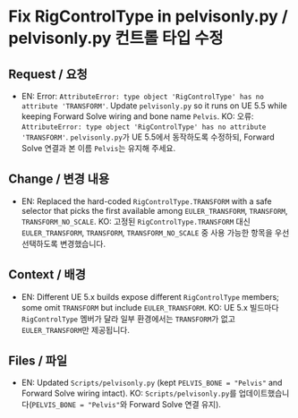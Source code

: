 # Fix RigControlType in pelvisonly.py / pelvisonly.py 컨트롤 타입 수정

## Request / 요청
- EN: Error: `AttributeError: type object 'RigControlType' has no attribute 'TRANSFORM'`. Update `pelvisonly.py` so it runs on UE 5.5 while keeping Forward Solve wiring and bone name `Pelvis`.
  KO: 오류: `AttributeError: type object 'RigControlType' has no attribute 'TRANSFORM'`. `pelvisonly.py`가 UE 5.5에서 동작하도록 수정하되, Forward Solve 연결과 본 이름 `Pelvis`는 유지해 주세요.

## Change / 변경 내용
- EN: Replaced the hard-coded `RigControlType.TRANSFORM` with a safe selector that picks the first available among `EULER_TRANSFORM`, `TRANSFORM`, `TRANSFORM_NO_SCALE`.
  KO: 고정된 `RigControlType.TRANSFORM` 대신 `EULER_TRANSFORM`, `TRANSFORM`, `TRANSFORM_NO_SCALE` 중 사용 가능한 항목을 우선 선택하도록 변경했습니다.

## Context / 배경
- EN: Different UE 5.x builds expose different `RigControlType` members; some omit `TRANSFORM` but include `EULER_TRANSFORM`.
  KO: UE 5.x 빌드마다 `RigControlType` 멤버가 달라 일부 환경에서는 `TRANSFORM`가 없고 `EULER_TRANSFORM`만 제공됩니다.

## Files / 파일
- EN: Updated `Scripts/pelvisonly.py` (kept `PELVIS_BONE = "Pelvis"` and Forward Solve wiring intact).
  KO: `Scripts/pelvisonly.py`를 업데이트했습니다(`PELVIS_BONE = "Pelvis"`와 Forward Solve 연결 유지).

